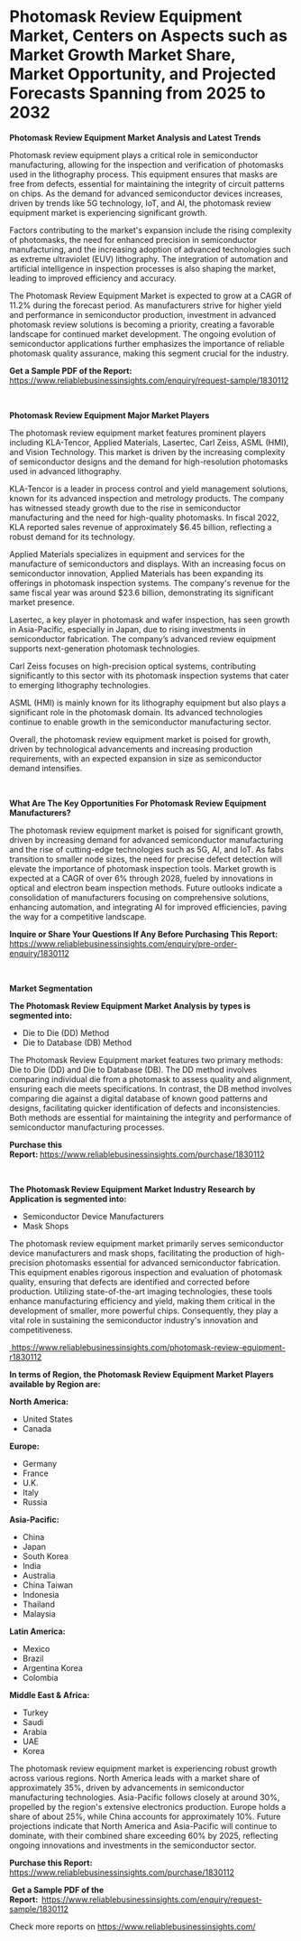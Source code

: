 <p><h1>Photomask Review Equipment Market, Centers on Aspects such as Market Growth Market Share, Market Opportunity, and Projected Forecasts Spanning from 2025 to 2032</h1></p><p><strong>Photomask Review Equipment Market Analysis and Latest Trends</strong></p>
<p><p>Photomask review equipment plays a critical role in semiconductor manufacturing, allowing for the inspection and verification of photomasks used in the lithography process. This equipment ensures that masks are free from defects, essential for maintaining the integrity of circuit patterns on chips. As the demand for advanced semiconductor devices increases, driven by trends like 5G technology, IoT, and AI, the photomask review equipment market is experiencing significant growth.</p><p>Factors contributing to the market's expansion include the rising complexity of photomasks, the need for enhanced precision in semiconductor manufacturing, and the increasing adoption of advanced technologies such as extreme ultraviolet (EUV) lithography. The integration of automation and artificial intelligence in inspection processes is also shaping the market, leading to improved efficiency and accuracy.</p><p>The Photomask Review Equipment Market is expected to grow at a CAGR of 11.2% during the forecast period. As manufacturers strive for higher yield and performance in semiconductor production, investment in advanced photomask review solutions is becoming a priority, creating a favorable landscape for continued market development. The ongoing evolution of semiconductor applications further emphasizes the importance of reliable photomask quality assurance, making this segment crucial for the industry.</p></p>
<p><strong>Get a Sample PDF of the Report:&nbsp;</strong> <a href="https://www.reliablebusinessinsights.com/enquiry/request-sample/1830112?utm_campaign=60&utm_medium=2&utm_source=Github&utm_content=ia&utm_term=28022025&utm_id=photomask-review-equipment">https://www.reliablebusinessinsights.com/enquiry/request-sample/1830112</a></p>
<p>&nbsp;</p>
<p><strong>Photomask Review Equipment Major Market Players</strong></p>
<p><p>The photomask review equipment market features prominent players including KLA-Tencor, Applied Materials, Lasertec, Carl Zeiss, ASML (HMI), and Vision Technology. This market is driven by the increasing complexity of semiconductor designs and the demand for high-resolution photomasks used in advanced lithography.</p><p>KLA-Tencor is a leader in process control and yield management solutions, known for its advanced inspection and metrology products. The company has witnessed steady growth due to the rise in semiconductor manufacturing and the need for high-quality photomasks. In fiscal 2022, KLA reported sales revenue of approximately $6.45 billion, reflecting a robust demand for its technology.</p><p>Applied Materials specializes in equipment and services for the manufacture of semiconductors and displays. With an increasing focus on semiconductor innovation, Applied Materials has been expanding its offerings in photomask inspection systems. The company's revenue for the same fiscal year was around $23.6 billion, demonstrating its significant market presence.</p><p>Lasertec, a key player in photomask and wafer inspection, has seen growth in Asia-Pacific, especially in Japan, due to rising investments in semiconductor fabrication. The company’s advanced review equipment supports next-generation photomask technologies.</p><p>Carl Zeiss focuses on high-precision optical systems, contributing significantly to this sector with its photomask inspection systems that cater to emerging lithography technologies.</p><p>ASML (HMI) is mainly known for its lithography equipment but also plays a significant role in the photomask domain. Its advanced technologies continue to enable growth in the semiconductor manufacturing sector.</p><p>Overall, the photomask review equipment market is poised for growth, driven by technological advancements and increasing production requirements, with an expected expansion in size as semiconductor demand intensifies.</p></p>
<p>&nbsp;</p>
<p><strong>What Are The Key Opportunities For Photomask Review Equipment Manufacturers?</strong></p>
<p><p>The photomask review equipment market is poised for significant growth, driven by increasing demand for advanced semiconductor manufacturing and the rise of cutting-edge technologies such as 5G, AI, and IoT. As fabs transition to smaller node sizes, the need for precise defect detection will elevate the importance of photomask inspection tools. Market growth is expected at a CAGR of over 6% through 2028, fueled by innovations in optical and electron beam inspection methods. Future outlooks indicate a consolidation of manufacturers focusing on comprehensive solutions, enhancing automation, and integrating AI for improved efficiencies, paving the way for a competitive landscape.</p></p>
<p><strong>Inquire or Share Your Questions If Any Before Purchasing This Report:</strong> <a href="https://www.reliablebusinessinsights.com/enquiry/pre-order-enquiry/1830112?utm_campaign=60&utm_medium=2&utm_source=Github&utm_content=ia&utm_term=28022025&utm_id=photomask-review-equipment">https://www.reliablebusinessinsights.com/enquiry/pre-order-enquiry/1830112</a></p>
<p>&nbsp;</p>
<p><strong>Market Segmentation</strong></p>
<p><strong>The Photomask Review Equipment Market Analysis by types is segmented into:</strong></p>
<p><ul><li>Die to Die (DD) Method</li><li>Die to Database (DB) Method</li></ul></p>
<p><p>The Photomask Review Equipment market features two primary methods: Die to Die (DD) and Die to Database (DB). The DD method involves comparing individual die from a photomask to assess quality and alignment, ensuring each die meets specifications. In contrast, the DB method involves comparing die against a digital database of known good patterns and designs, facilitating quicker identification of defects and inconsistencies. Both methods are essential for maintaining the integrity and performance of semiconductor manufacturing processes.</p></p>
<p><strong>Purchase this Report:&nbsp;</strong><a href="https://www.reliablebusinessinsights.com/purchase/1830112?utm_campaign=60&utm_medium=2&utm_source=Github&utm_content=ia&utm_term=28022025&utm_id=photomask-review-equipment">https://www.reliablebusinessinsights.com/purchase/1830112</a></p>
<p>&nbsp;</p>
<p><strong>The Photomask Review Equipment Market Industry Research by Application is segmented into:</strong></p>
<p><ul><li>Semiconductor Device Manufacturers</li><li>Mask Shops</li></ul></p>
<p><p>The photomask review equipment market primarily serves semiconductor device manufacturers and mask shops, facilitating the production of high-precision photomasks essential for advanced semiconductor fabrication. This equipment enables rigorous inspection and evaluation of photomask quality, ensuring that defects are identified and corrected before production. Utilizing state-of-the-art imaging technologies, these tools enhance manufacturing efficiency and yield, making them critical in the development of smaller, more powerful chips. Consequently, they play a vital role in sustaining the semiconductor industry's innovation and competitiveness.</p></p>
<p><a href="https://www.reliablebusinessinsights.com/photomask-review-equipment-r1830112?utm_campaign=60&utm_medium=2&utm_source=Github&utm_content=ia&utm_term=28022025&utm_id=photomask-review-equipment">&nbsp;https://www.reliablebusinessinsights.com/photomask-review-equipment-r1830112</a></p>
<p><strong>In terms of Region, the Photomask Review Equipment Market Players available by Region are:</strong></p>
<p>
    <p> <strong> North America: </strong>
        <ul>
            <li>United States</li>
            <li>Canada</li>
        </ul>
        </p> 
    <p> <strong> Europe: </strong>
        <ul>
            <li>Germany</li>
            <li>France</li>
            <li>U.K.</li>
            <li>Italy</li>
            <li>Russia</li>
        </ul>
        </p> 
    <p> <strong> Asia-Pacific: </strong>
        <ul>
            <li>China</li>
            <li>Japan</li>
            <li>South Korea</li>
            <li>India</li>
            <li>Australia</li>
            <li>China Taiwan</li>
            <li>Indonesia</li>
            <li>Thailand</li>
            <li>Malaysia</li>
        </ul>
        </p> 
    <p> <strong> Latin America: </strong>
        <ul>
            <li>Mexico</li>
            <li>Brazil</li>
            <li>Argentina Korea</li>
            <li>Colombia</li>
        </ul>
        </p> 
    <p> <strong> Middle East & Africa: </strong>
        <ul>
            <li>Turkey</li>
            <li>Saudi</li>
            <li>Arabia</li>
            <li>UAE</li>
            <li>Korea</li>
        </ul>
    </p>
    </p>
<p><p>The photomask review equipment market is experiencing robust growth across various regions. North America leads with a market share of approximately 35%, driven by advancements in semiconductor manufacturing technologies. Asia-Pacific follows closely at around 30%, propelled by the region's extensive electronics production. Europe holds a share of about 25%, while China accounts for approximately 10%. Future projections indicate that North America and Asia-Pacific will continue to dominate, with their combined share exceeding 60% by 2025, reflecting ongoing innovations and investments in the semiconductor sector.</p></p>
<p><strong>Purchase this Report: </strong><a href="https://www.reliablebusinessinsights.com/purchase/1830112?utm_campaign=60&utm_medium=2&utm_source=Github&utm_content=ia&utm_term=28022025&utm_id=photomask-review-equipment">https://www.reliablebusinessinsights.com/purchase/1830112</a></p>
<p>&nbsp;<strong>Get a Sample PDF of the Report:&nbsp;&nbsp;</strong><a href="https://www.reliablebusinessinsights.com/enquiry/request-sample/1830112?utm_campaign=60&utm_medium=2&utm_source=Github&utm_content=ia&utm_term=28022025&utm_id=photomask-review-equipment">https://www.reliablebusinessinsights.com/enquiry/request-sample/1830112</a></p>
<p><strong></strong></p>
<p>Check more reports on <a href="https://www.reliablebusinessinsights.com/?utm_campaign=60&utm_medium=2&utm_source=Github&utm_content=ia&utm_term=28022025&utm_id=photomask-review-equipment">https://www.reliablebusinessinsights.com/</a></p>